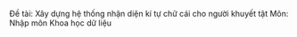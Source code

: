 Đề tài: Xây dựng hệ thống nhận diện kí tự chữ cái cho người khuyết tật
Môn: Nhập môn Khoa học dữ liệu
